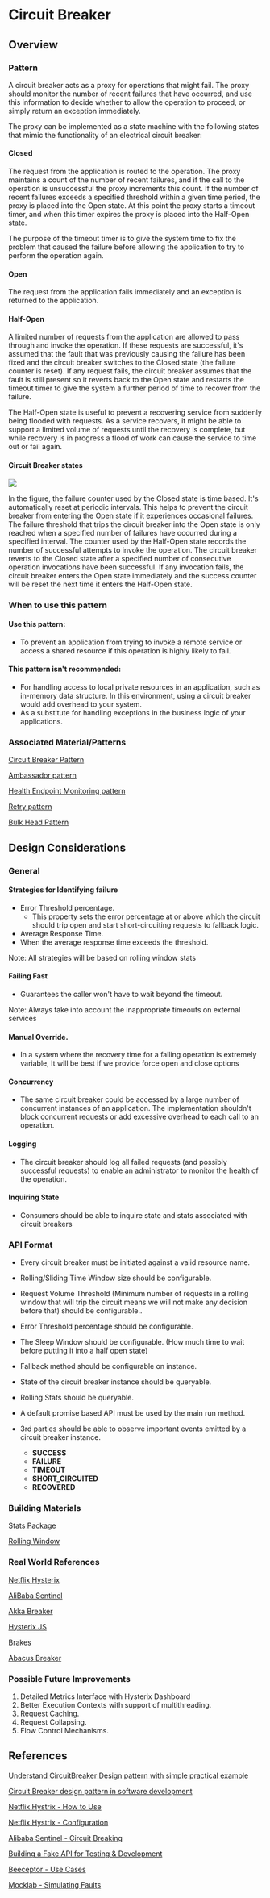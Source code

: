 # Circuit Breaker

## Overview

### Pattern

A circuit breaker acts as a proxy for operations that might fail. The proxy should monitor the number of recent failures that have occurred, and use this information to decide whether to allow the operation to proceed, or simply return an exception immediately.

The proxy can be implemented as a state machine with the following states that mimic the functionality of an electrical circuit breaker:

#### Closed

The request from the application is routed to the operation. The proxy maintains a count of the number of recent failures, and if the call to the operation is unsuccessful the proxy increments this count. If the number of recent failures exceeds a specified threshold within a given time period, the proxy is placed into the Open state. At this point the proxy starts a timeout timer, and when this timer expires the proxy is placed into the Half-Open state.

The purpose of the timeout timer is to give the system time to fix the problem that caused the failure before allowing the application to try to perform the operation again.

#### Open

The request from the application fails immediately and an exception is returned to the application.

#### Half-Open

A limited number of requests from the application are allowed to pass through and invoke the operation. If these requests are successful, it's assumed that the fault that was previously causing the failure has been fixed and the circuit breaker switches to the Closed state (the failure counter is reset). If any request fails, the circuit breaker assumes that the fault is still present so it reverts back to the Open state and restarts the timeout timer to give the system a further period of time to recover from the failure.

The Half-Open state is useful to prevent a recovering service from suddenly being flooded with requests. As a service recovers, it might be able to support a limited volume of requests until the recovery is complete, but while recovery is in progress a flood of work can cause the service to time out or fail again.

#### Circuit Breaker states

![](https://lh6.googleusercontent.com/RLNeZucX7dGSoKCfBNvFuJaf6R8jrb0CCbWBJ4dVTmxZG7oFuCgRp8mzYTSRvRkA5go1ESiLMo9KgMF9DkHnsmF-5tI5avFfQ6mMT4oRECRX_FdRHtKZjvcQNL4-rUZiJY57Q1bW)

In the figure, the failure counter used by the Closed state is time based. It's automatically reset at periodic intervals. This helps to prevent the circuit breaker from entering the Open state if it experiences occasional failures. The failure threshold that trips the circuit breaker into the Open state is only reached when a specified number of failures have occurred during a specified interval. The counter used by the Half-Open state records the number of successful attempts to invoke the operation. The circuit breaker reverts to the Closed state after a specified number of consecutive operation invocations have been successful. If any invocation fails, the circuit breaker enters the Open state immediately and the success counter will be reset the next time it enters the Half-Open state.

### When to use this pattern

#### Use this pattern:

- To prevent an application from trying to invoke a remote service or access a shared resource if this operation is highly likely to fail.

#### This pattern isn't recommended:

- For handling access to local private resources in an application, such as in-memory data structure. In this environment, using a circuit breaker would add overhead to your system.
- As a substitute for handling exceptions in the business logic of your applications.

### Associated Material/Patterns

[Circuit Breaker Pattern](https://docs.microsoft.com/en-us/azure/architecture/patterns/circuit-breaker)

[Ambassador pattern](https://docs.microsoft.com/en-us/azure/architecture/patterns/ambassador)

[Health Endpoint Monitoring pattern](https://docs.microsoft.com/en-us/azure/architecture/patterns/health-endpoint-monitoring)

[Retry pattern](https://docs.microsoft.com/en-us/azure/architecture/patterns/retry)

[Bulk Head Pattern](https://docs.microsoft.com/en-us/azure/architecture/patterns/bulkhead)

## Design Considerations

### General

#### Strategies for Identifying failure

- Error Threshold percentage.
  - This property sets the error percentage at or above which the circuit
    should trip open and start short-circuiting requests to fallback
    logic.
- Average Response Time.
- When the average response time exceeds the threshold.

Note: All strategies will be based on rolling window stats

#### Failing Fast

- Guarantees the caller won't have to wait beyond the timeout.

Note: Always take into account the inappropriate timeouts on external services

#### Manual Override.

- In a system where the recovery time for a failing operation is
  extremely variable, It will be best if we provide force open and
  close options

#### Concurrency

- The same circuit breaker could be accessed by a large number of
  concurrent instances of an application. The implementation shouldn't
  block concurrent requests or add excessive overhead to each call to
  an operation.

#### Logging

- The circuit breaker should log all failed requests (and possibly
  successful requests) to enable an administrator to monitor the health
  of the operation.

#### Inquiring State

- Consumers should be able to inquire state and stats associated with
  circuit breakers

### API Format

- Every circuit breaker must be initiated against a valid resource name.
- Rolling/Sliding Time Window size should be configurable.
- Request Volume Threshold (Minimum number of requests in a rolling window that will trip the circuit means we will not make any decision before that) should be configurable..
- Error Threshold percentage should be configurable.
- The Sleep Window should be configurable. (How much time to wait before putting it into a half open state)
- Fallback method should be configurable on instance.
- State of the circuit breaker instance should be queryable.
- Rolling Stats should be queryable.
- A default promise based API must be used by the main run method.
- 3rd parties should be able to observe important events emitted by a circuit breaker instance.

  - **SUCCESS**
  - **FAILURE**
  - **TIMEOUT**
  - **SHORT_CIRCUITED**
  - **RECOVERED**

### Building Materials

[Stats Package](https://www.npmjs.com/package/stats-lite)

[Rolling Window](https://www.npmjs.com/package/rolling-windows)

### Real World References

[Netflix Hysterix](https://github.com/Netflix/Hystrix)

[AliBaba Sentinel](https://github.com/alibaba/Sentinel)

[Akka Breaker](https://doc.akka.io/docs/akka/current/common/circuitbreaker.html)

[Hysterix JS](https://www.npmjs.com/package/hystrixjs)

[Brakes](https://github.com/awolden/brakes)

[Abacus Breaker](https://github.com/cloudfoundry-incubator/cf-abacus/tree/master/lib/utils/breaker)

### Possible Future Improvements

1.  Detailed Metrics Interface with Hysterix Dashboard
2.  Better Execution Contexts with support of multithreading.
3.  Request Caching.
4.  Request Collapsing.
5.  Flow Control Mechanisms.

## References

[Understand CircuitBreaker Design pattern with simple practical example](https://itnext.io/understand-circuitbreaker-design-pattern-with-simple-practical-example-92a752615b42)

[Circuit Breaker design pattern in software development](https://medium.com/@iamgique/circuit-breaker-design-pattern-in-software-development-1c79a4fa6838)

[Netflix Hystrix - How to Use](https://github.com/Netflix/Hystrix/wiki/How-To-Use)

[Netflix Hystrix - Configuration](https://github.com/Netflix/Hystrix/wiki/Configuration)

[Alibaba Sentinel - Circuit Breaking](https://github.com/alibaba/Sentinel/wiki/Circuit-Breaking)

[Building a Fake API for Testing & Development](https://spin.atomicobject.com/2018/09/17/build-fake-api/)

[Beeceptor - Use Cases](https://beeceptor.com/use-cases)

[Mocklab - Simulating Faults](https://www.mocklab.io/docs/simulating-faults/)
